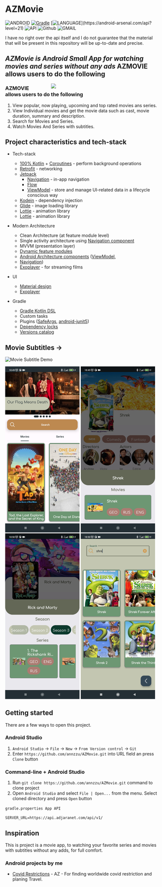 # AZMovie

![ANDROID](https://badgen.net/badge/OS/Android?icon=https://raw.githubusercontent.com/androiddevnotes/awesome-android-kotlin-apps/master/assets/android.svg&color=3ddc84)
[![Gradle](https://img.shields.io/badge/gradle-7.0.2-blue.svg)](https://lv.binarybabel.org/catalog/gradle/latest)
[![LANGUAGE](https://badgen.net/badge/language/Kotlin?)](https://android-arsenal.com/api?level=21)
![API](https://img.shields.io/badge/API-21%2B-blue.svg?style=flat)
![Github](https://img.shields.io/badge/GitHub-annzzu-blue.svg?style=flat)
![GMAIL](https://img.shields.io/badge/Gmail-anaz.zurabashvili@gmail.com-blue.svg?style=flat)

I have no right over the api itself and I do not guarantee that the material that will be present in this repository will be up-to-date and precise.

##  _AZMovie is Android Small App for watching movies and series without any ads_ AZMOVIE allows users to do the following



<img src="screenshots/demo.gif" width="336" align="right" hspace="20">

### AZMOVIE allows users to do the following

1. View popular, now playing, upcoming and top rated movies ans series.
2. View Individual movies and get the movie data such as cast, movie duration, summary and description.
3. Search for Movies and Series.
4. Watch Movies And Series with subtitles.



## Project characteristics and tech-stack
* Tech-stack
    * [100% Kotlin](https://kotlinlang.org/) + [Coroutines](https://kotlinlang.org/docs/reference/coroutines-overview.html) - perform background operations
    * [Retrofit](https://square.github.io/retrofit/) - networking
    * [Jetpack](https://developer.android.com/jetpack)
        * [Navigation](https://developer.android.com/topic/libraries/architecture/navigation/) - in-app navigation
        * [Flow](https://developer.android.com/kotlin/flow) 
        * [ViewModel](https://developer.android.com/topic/libraries/architecture/viewmodel) - store and manage UI-related data in a lifecycle conscious way
    * [Kodein](https://docs.kodein.org/) - dependency injection
    * [Glide](https://github.com/bumptech/glide) - image loading library
    * [Lottie](http://airbnb.io/lottie) - animation library
    * [Lottie](http://airbnb.io/lottie) - animation library

* Modern Architecture
    * Clean Architecture (at feature module level)
    * Single activity architecture using [Navigation component](https://developer.android.com/guide/navigation/navigation-getting-started)
    * MVVM  (presentation layer)
    * [Dynamic feature modules](https://developer.android.com/studio/projects/dynamic-delivery)
    * [Android Architecture components](https://developer.android.com/topic/libraries/architecture) ([ViewModel](https://developer.android.com/topic/libraries/architecture/viewmodel), 
    * [Navigation](https://developer.android.com/jetpack/androidx/releases/navigation))
    * [Exoplayer](https://developer.android.com/guide/topics/media/exoplayer) - for streaming films

* UI
    * [Material design](https://material.io/design)
    * [Exoplayer](https://developer.android.com/guide/topics/media/exoplayer)
* Gradle
    * [Gradle Kotlin DSL](https://docs.gradle.org/current/userguide/kotlin_dsl.html)
    * Custom tasks
    * Plugins ([SafeArgs](https://developer.android.com/guide/navigation/navigation-pass-data#Safe-args),
      [android-junit5](https://github.com/mannodermaus/android-junit5))
    * [Dependency locks](https://docs.gradle.org/current/userguide/dependency_locking.html)
    * [Versions catalog](https://docs.gradle.org/7.0-milestone-1/userguide/platforms.html)




## Movie Subtitles -> 

![Movie Subtitle Demo](screenshots/movie_subtitle.gif "Movie Subtitle")
<!-- 
![Home Page](screenshots/home_page.jpg "Home Page for Top films and Series also Trailers -> Search button")
![Movie Page](screenshots/movie_buttom_sheet_shot.png "Movie Page with its details and buttom sheet for start stream the language you choose)
![Series Buttom Sheet](screenshots/rick&morty3.jpg "Series buttom sheet to choose season and then serie ")


![Home Page](screenshots/home_page.jpg "Home Page for Top films and Series also Trailers -> Search button")
![Movie Page](screenshots/movie_buttom_sheet_shot.png "Movie Page with its details and buttom sheet for start stream the language you choose)
![Series Buttom Sheet](screenshots/rick&morty3.jpg "Series buttom sheet to choose season and then serie ")
![Search](screenshots/search_shrek.jpg "Series buttom sheet to choose season and then serie ") -->

<div>
   <img src="screenshots/home_page.jpg" width="240" >
   <img src="screenshots/movie_bottom_sheet_shot.jpg" width="240" >
   <img src="screenshots/rick&morty3.jpg" width="240" >
   <img src="screenshots/search_shrek.jpg" width="240">
 </div>
   
## Getting started

There are a few ways to open this project.

### Android Studio

1. `Android Studio` -> `File` -> `New` -> `From Version control` -> `Git`
2. Enter `https://github.com/annzzu/AZMovie.git` into URL field an press `Clone` button

### Command-line + Android Studio

1. Run `git clone https://github.com/annzzu/AZMovie.git` command to clone project
2. Open `Android Studio` and select `File | Open...` from the menu. Select cloned directory and press `Open` button


`gradle.properties App API`
```gradle.properties
SERVER_URL=https://api.adjaranet.com/api/v1/
```

## Inspiration

This is project is a movie app, to watching your favorite series and movies with subtitles without any adds, for full comfort.





### Android projects by me
- [Covid Restrictions](https://github.com/annzzu/AZ) - AZ - For finding worldwide covid restriction and planing Travel.
